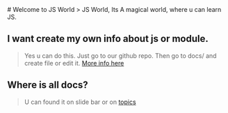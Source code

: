 <h1 style="display: none">Best free JS Learning Web - js, html, css, world, js world, learn js, best, free</h1>
# Welcome to JS World
> JS World, Its A magical world, where u can learn JS.


## I want create my own info about js or module.

> Yes u can do this.
> Just go to our github repo.
> Then go to docs/ and create file or edit it.
> [More info here](https://github.com/pythoniaweb/jsworld#-js-world)

## Where is all docs?

> U can found it on slide bar or on [topics](topics)
